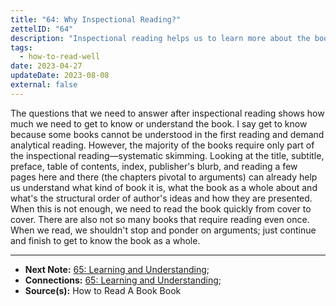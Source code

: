 ```yaml
---
title: "64: Why Inspectional Reading?"
zettelID: "64"
description: "Inspectional reading helps us to learn more about the book before we spend hours on it."
tags:
  - how-to-read-well
date: 2023-04-27
updateDate: 2023-08-08
external: false
---
```


The questions that we need to answer after inspectional reading shows how much we need to get to know or understand the book. I say get to know because some books cannot be understood in the first reading and demand analytical reading. However, the majority of the books require only part of the inspectional reading—systematic skimming. Looking at the title, subtitle, preface, table of contents, index, publisher's blurb, and reading a few pages here and there (the chapters pivotal to arguments) can already help us understand what kind of book it is, what the book as a whole about and what's the structural order of author's ideas and how they are presented. When this is not enough, we need to read the book quickly from cover to cover. There are also not so many books that require reading even once. When we read, we shouldn't stop and ponder on arguments; just continue and finish to get to know the book as a whole.

---

- **Next Note:** [65: Learning and Understanding](/notes/65/);
- **Connections:** [65: Learning and Understanding](/notes/65/);
- **Source(s):** How to Read A Book Book
